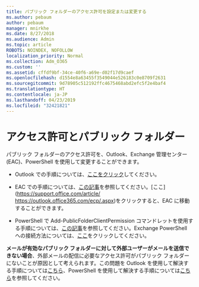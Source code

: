 ```yaml
---
title: パブリック フォルダーのアクセス許可を設定または変更する
ms.author: pebaum
author: pebaum
manager: mnirkhe
ms.date: 8/27/2018
ms.audience: Admin
ms.topic: article
ROBOTS: NOINDEX, NOFOLLOW
localization_priority: Normal
ms.collection: Adm_O365
ms.custom: ''
ms.assetid: cffdf9bf-34ce-40f6-a69e-d02f17d9caef
ms.openlocfilehash: d1554e8a63455f3549044e526183c0e8709f2631
ms.sourcegitcommit: 9d78905c512192ffc4675468abd2efc5f2e4baf4
ms.translationtype: HT
ms.contentlocale: ja-JP
ms.lasthandoff: 04/23/2019
ms.locfileid: "32421821"
---
```

# <a name="permissions-and-public-folders"></a>アクセス許可とパブリック フォルダー

パブリック フォルダーのアクセス許可を、Outlook、Exchange 管理センター (EAC)、PowerShell を使用して変更することができます。
  
- Outlook での手順については、[ここをクリック](https://support.office.com/article/Set-or-change-permissions-for-a-public-folder-b2e0440c-7873-48ec-9ff2-b1a20b723005.aspx)してください。
    
- EAC での手順については、[この記事](https://technet.microsoft.com/library/jj651147%28v=exchg.150%29.aspx.aspx#Anchor_1)を参照してください。[ここ](https://support.office.com/article/ https://outlook.office365.com/ecp/.aspx)をクリックすると、EAC に移動することができます。 
    
- PowerShell で Add-PublicFolderClientPermission コマンドレットを使用する手順については、[この記事](https://technet.microsoft.com/library/bb124743%28v=exchg.160%29.aspx.aspx)を参照してください。Exchange PowerShell への接続方法については、[ここ](https://technet.microsoft.com/library/jj984289%28v=exchg.160%29.aspx.aspx)をクリックしてください。
    
**メールが有効なパブリック フォルダーに対して外部ユーザーがメールを送信できない場合**、外部メールの配信に必要なアクセス許可がパブリック フォルダーにないことが原因として考えられます。この問題を Outlook を使用して解決する手順については[こちら](https://technet.microsoft.com/library/aa997560%28v=exchg.150%29.aspx.aspx#Anchor_1)、PowerShell を使用して解決する手順については[こちら](https://support.microsoft.com/help/2984402/-5.7.1-smtp-550-5.7.1-resolver.rst.authrequired-nondelivery-report-when-external-users-try-to-send-mail-to-mail-enabled-public-folders-in-office-365.aspx)を参照してください。
  

